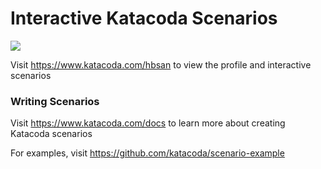 # Interactive Katacoda Scenarios

[![](http://shields.katacoda.com/katacoda/hbsan/count.svg)](https://www.katacoda.com/hbsan "Get your profile on Katacoda.com")

Visit https://www.katacoda.com/hbsan to view the profile and interactive scenarios

### Writing Scenarios
Visit https://www.katacoda.com/docs to learn more about creating Katacoda scenarios

For examples, visit https://github.com/katacoda/scenario-example
